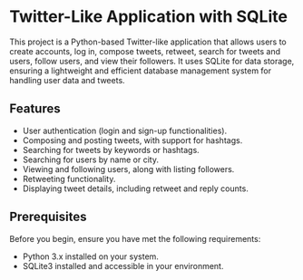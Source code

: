 
# Twitter-Like Application with SQLite

This project is a Python-based Twitter-like application that allows users to create accounts, log in, compose tweets, retweet, search for tweets and users, follow users, and view their followers. It uses SQLite for data storage, ensuring a lightweight and efficient database management system for handling user data and tweets.

## Features

- User authentication (login and sign-up functionalities).
- Composing and posting tweets, with support for hashtags.
- Searching for tweets by keywords or hashtags.
- Searching for users by name or city.
- Viewing and following users, along with listing followers.
- Retweeting functionality.
- Displaying tweet details, including retweet and reply counts.

## Prerequisites

Before you begin, ensure you have met the following requirements:
- Python 3.x installed on your system.
- SQLite3 installed and accessible in your environment.

